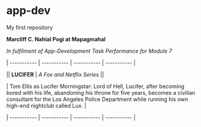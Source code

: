 # app-dev
My first repository

**Marcliff C. Nahial Pogi at Mapagmahal**

*In fulfilment of App-Development Task Performance for Module 7*

| ----------- | ----------- | ----------- | ----------- |

|| **LUCIFER** | *A Fox and Netflix Series* ||

| Tom Ellis as Lucifer Morningstar: Lord of Hell, 
Lucifer, after becoming bored with his life, abandoning 
his throne for five years, becomes a civilian consultant
for the Los Angeles Police Department while running his 
own high-end nightclub called Lux. |

| ----------- | ----------- | ----------- | ----------- |

